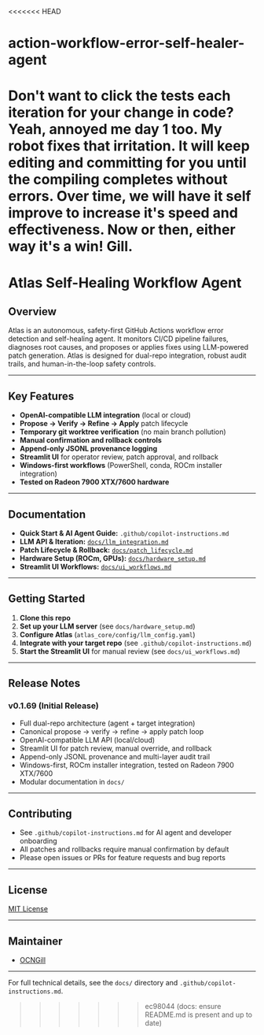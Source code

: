 <<<<<<< HEAD
# action-workflow-error-self-healer-agent
Don't want to click the tests each iteration for your change in code?  Yeah, annoyed me day 1 too.  My robot fixes that irritation.  It will keep editing and committing for you until the compiling completes without errors.  Over time, we will have it self improve to increase it's speed and effectiveness.  Now or then, either way it's a win! Gill.  
=======
# Atlas Self-Healing Workflow Agent

## Overview
Atlas is an autonomous, safety-first GitHub Actions workflow error detection and self-healing agent. It monitors CI/CD pipeline failures, diagnoses root causes, and proposes or applies fixes using LLM-powered patch generation. Atlas is designed for dual-repo integration, robust audit trails, and human-in-the-loop safety controls.

---

## Key Features
- **OpenAI-compatible LLM integration** (local or cloud)
- **Propose → Verify → Refine → Apply** patch lifecycle
- **Temporary git worktree verification** (no main branch pollution)
- **Manual confirmation and rollback controls**
- **Append-only JSONL provenance logging**
- **Streamlit UI** for operator review, patch approval, and rollback
- **Windows-first workflows** (PowerShell, conda, ROCm installer integration)
- **Tested on Radeon 7900 XTX/7600 hardware**

---

## Documentation
- **Quick Start & AI Agent Guide:** `.github/copilot-instructions.md`
- **LLM API & Iteration:** [`docs/llm_integration.md`](docs/llm_integration.md)
- **Patch Lifecycle & Rollback:** [`docs/patch_lifecycle.md`](docs/patch_lifecycle.md)
- **Hardware Setup (ROCm, GPUs):** [`docs/hardware_setup.md`](docs/hardware_setup.md)
- **Streamlit UI Workflows:** [`docs/ui_workflows.md`](docs/ui_workflows.md)

---

## Getting Started
1. **Clone this repo**
2. **Set up your LLM server** (see `docs/hardware_setup.md`)
3. **Configure Atlas** (`atlas_core/config/llm_config.yaml`)
4. **Integrate with your target repo** (see `.github/copilot-instructions.md`)
5. **Start the Streamlit UI** for manual review (see `docs/ui_workflows.md`)

---

## Release Notes
### v0.1.69 (Initial Release)
- Full dual-repo architecture (agent + target integration)
- Canonical propose → verify → refine → apply patch loop
- OpenAI-compatible LLM API (local/cloud)
- Streamlit UI for patch review, manual override, and rollback
- Append-only JSONL provenance and multi-layer audit trail
- Windows-first, ROCm installer integration, tested on Radeon 7900 XTX/7600
- Modular documentation in `docs/`

---

## Contributing
- See `.github/copilot-instructions.md` for AI agent and developer onboarding
- All patches and rollbacks require manual confirmation by default
- Please open issues or PRs for feature requests and bug reports

---

## License
[MIT License](LICENSE)

---

## Maintainer
- [OCNGill](https://github.com/OCNGill)

---

For full technical details, see the `docs/` directory and `.github/copilot-instructions.md`.
>>>>>>> ec98044 (docs: ensure README.md is present and up to date)

